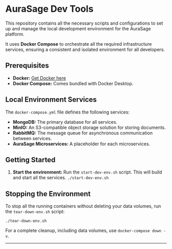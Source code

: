 # AuraSage Dev Tools

This repository contains all the necessary scripts and configurations to set up and manage the local development environment for the AuraSage platform.

It uses **Docker Compose** to orchestrate all the required infrastructure services, ensuring a consistent and isolated environment for all developers.

## Prerequisites

* **Docker:** [Get Docker here](https://www.docker.com/get-started)
* **Docker Compose:** Comes bundled with Docker Desktop.

## Local Environment Services

The `docker-compose.yml` file defines the following services:

* **MongoDB:** The primary database for all services.
* **MinIO:** An S3-compatible object storage solution for storing documents.
* **RabbitMQ:** The message queue for asynchronous communication between services.
* **AuraSage Microservices:** A placeholder for each microservices.

## Getting Started

1.  **Start the environment:**
    Run the `start-dev-env.sh` script. This will build and start all the services.
    `./start-dev-env.sh`


## Stopping the Environment

To stop all the running containers without deleting your data volumes, run the `tear-down-env.sh` script:

`./tear-down-env.sh`

For a complete cleanup, including data volumes, use `docker-compose down -v`.

---
